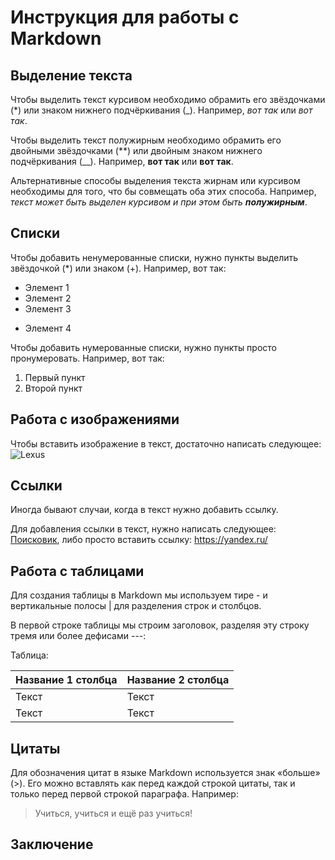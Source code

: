 # Инструкция для работы с Markdown

## Выделение текста

Чтобы выделить текст курсивом необходимо обрамить его звёздочками (*) или знаком нижнего подчёркивания (_). Например, *вот так* или _вот так_.

Чтобы выделить текст полужирным необходимо обрамить его двойными звёздочками (**) или двойным знаком нижнего подчёркивания (__). Например, **вот так** или __вот так__.

Альтернативные способы выделения текста жирнам или курсивом необходимы для того, что бы совмещать оба этих способа. Например, _текст может быть выделен курсивом и при этом быть **полужирным**_.

## Списки

Чтобы добавить ненумерованные списки, нужно пункты выделить звёздочкой (*) или знаком (+). Например, вот так:
* Элемент 1
* Элемент 2
* Элемент 3
+ Элемент 4

Чтобы добавить нумерованные списки, нужно пункты просто пронумеровать. Например, вот так:
1. Первый пункт
2. Второй пункт

## Работа с изображениями

Чтобы вставить изображение в текст, достаточно написать следующее: ![Lexus](0_ef796_3347faa8_XL.jpg)

## Ссылки

Иногда бывают случаи, когда в текст нужно добавить ссылку.

Для добавления ссылки в текст, нужно написать следующее: [Поисковик](https://yandex.ru/), либо просто вставить ссылку: https://yandex.ru/

## Работа с таблицами

Для создания таблицы в Markdown мы используем тире - и вертикальные полосы | для разделения строк и столбцов.

В первой строке таблицы мы строим заголовок, разделяя эту строку тремя или более дефисами ---:

Таблица:

|Название 1 столбца|Название 2 столбца|
| --- | --- |
| Текст   | Текст    |
| Текст   | Текст    |


## Цитаты

Для обозначения цитат в языке Markdown используется знак «больше» (>). Его можно вставлять как перед каждой строкой цитаты, так и только перед первой строкой параграфа. Например: 
> Учиться, учиться и ещё раз учиться!

## Заключение
